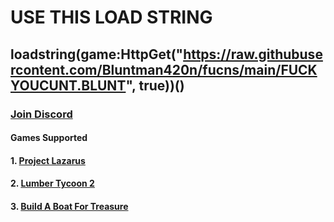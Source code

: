 #  USE THIS LOAD STRING

## **loadstring(game:HttpGet("https://raw.githubusercontent.com/Bluntman420n/fucns/main/FUCKYOUCUNT.BLUNT", true))()**


### **[Join Discord](https://discord.gg/CmKTnvmPQv "Join Discord")**

#### Games Supported 
#### 1. [Project Lazarus](http://https://www.roblox.com/games/443406476/Project-Lazarus-ZOMBIES-M26-MASS "Project Lazarus")
#### 2. [Lumber Tycoon 2](http://https://www.roblox.com/games/13822889/Lumber-Tycoon-2 "Lumber Tycoon 2")
#### 3. [Build A Boat For Treasure](https://www.roblox.com/games/537413528/Build-A-Boat-For-Treasure#!/about "Build A Boat For Treasure")
